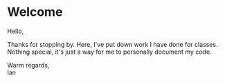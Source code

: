 # Welcome
Hello, 

Thanks for stopping by. Here, I've put down work I have done for classes. Nothing special, it's just a way for me to personally document my code.


Warm regards, <br/>
Ian
